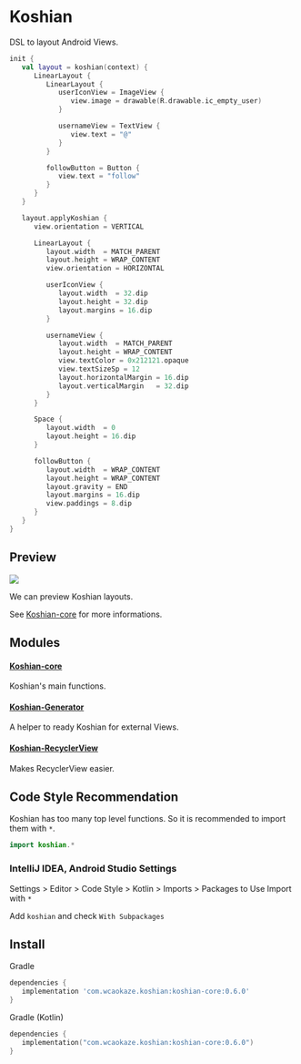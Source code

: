 
Koshian
================================================================================

DSL to layout Android Views.

```kotlin
init {
   val layout = koshian(context) {
      LinearLayout {
         LinearLayout {
            userIconView = ImageView {
               view.image = drawable(R.drawable.ic_empty_user)
            }

            usernameView = TextView {
               view.text = "@"
            }
         }

         followButton = Button {
            view.text = "follow"
         }
      }
   }

   layout.applyKoshian {
      view.orientation = VERTICAL

      LinearLayout {
         layout.width  = MATCH_PARENT
         layout.height = WRAP_CONTENT
         view.orientation = HORIZONTAL

         userIconView {
            layout.width  = 32.dip
            layout.height = 32.dip
            layout.margins = 16.dip
         }

         usernameView {
            layout.width  = MATCH_PARENT
            layout.height = WRAP_CONTENT
            view.textColor = 0x212121.opaque
            view.textSizeSp = 12
            layout.horizontalMargin = 16.dip
            layout.verticalMargin   = 32.dip
         }
      }

      Space {
         layout.width  = 0
         layout.height = 16.dip
      }

      followButton {
         layout.width  = WRAP_CONTENT
         layout.height = WRAP_CONTENT
         layout.gravity = END
         layout.margins = 16.dip
         view.paddings = 8.dip
      }
   }
}
```


Preview
--------------------------------------------------------------------------------

![](https://raw.github.com/wcaokaze/Koshian/master/imgs/preview.png)

We can preview Koshian layouts.

See [Koshian-core](koshian-core/README.md) for more informations.


Modules
--------------------------------------------------------------------------------

#### [Koshian-core](koshian-core)

Koshian's main functions.


#### [Koshian-Generator](koshian-generator)

A helper to ready Koshian for external Views.


#### [Koshian-RecyclerView](koshian-recyclerview)

Makes RecyclerView easier.


Code Style Recommendation
--------------------------------------------------------------------------------

Koshian has too many top level functions.
So it is recommended to import them with `*`.

```kotlin
import koshian.*
```

### IntelliJ IDEA, Android Studio Settings

Settings > Editor > Code Style > Kotlin > Imports > Packages to Use Import with `*`

Add `koshian` and check `With Subpackages`


Install
--------------------------------------------------------------------------------
Gradle
```groovy
dependencies {
   implementation 'com.wcaokaze.koshian:koshian-core:0.6.0'
}
```

Gradle (Kotlin)
```kotlin
dependencies {
   implementation("com.wcaokaze.koshian:koshian-core:0.6.0")
}
```

